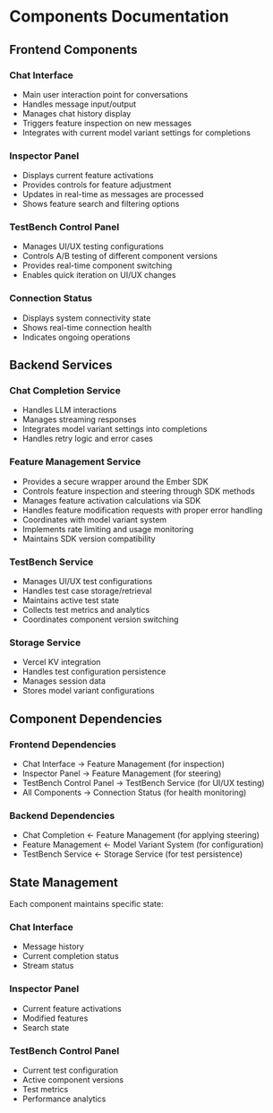 # Components Documentation

## Frontend Components

### Chat Interface
- Main user interaction point for conversations
- Handles message input/output
- Manages chat history display
- Triggers feature inspection on new messages
- Integrates with current model variant settings for completions

### Inspector Panel
- Displays current feature activations
- Provides controls for feature adjustment
- Updates in real-time as messages are processed
- Shows feature search and filtering options

### TestBench Control Panel
- Manages UI/UX testing configurations
- Controls A/B testing of different component versions
- Provides real-time component switching
- Enables quick iteration on UI/UX changes

### Connection Status
- Displays system connectivity state
- Shows real-time connection health
- Indicates ongoing operations

## Backend Services

### Chat Completion Service
- Handles LLM interactions
- Manages streaming responses
- Integrates model variant settings into completions
- Handles retry logic and error cases

### Feature Management Service
- Provides a secure wrapper around the Ember SDK
- Controls feature inspection and steering through SDK methods
- Manages feature activation calculations via SDK
- Handles feature modification requests with proper error handling
- Coordinates with model variant system
- Implements rate limiting and usage monitoring
- Maintains SDK version compatibility

### TestBench Service
- Manages UI/UX test configurations
- Handles test case storage/retrieval
- Maintains active test state
- Collects test metrics and analytics
- Coordinates component version switching

### Storage Service
- Vercel KV integration
- Handles test configuration persistence
- Manages session data
- Stores model variant configurations

## Component Dependencies

### Frontend Dependencies
- Chat Interface → Feature Management (for inspection)
- Inspector Panel → Feature Management (for steering)
- TestBench Control Panel → TestBench Service (for UI/UX testing)
- All Components → Connection Status (for health monitoring)

### Backend Dependencies
- Chat Completion ← Feature Management (for applying steering)
- Feature Management ← Model Variant System (for configuration)
- TestBench Service ← Storage Service (for test persistence)

## State Management
Each component maintains specific state:

### Chat Interface
- Message history
- Current completion status
- Stream status

### Inspector Panel
- Current feature activations
- Modified features
- Search state

### TestBench Control Panel
- Current test configuration
- Active component versions
- Test metrics
- Performance analytics 